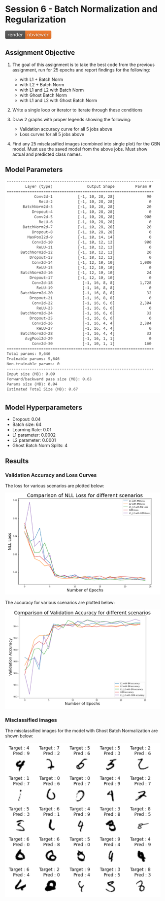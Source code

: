 # Session 6 - Batch Normalization and Regularization

[![Open Jupyter Notebook](Images/nbviewer_badge.png)](https://nbviewer.jupyter.org/github/anubhabPanda/TSAI-EVA5/blob/master/Week6/EVA5_Session_6.ipynb)

## Assignment Objective

1. The goal of this assignment is to take the best code from the previous assignment, run for 25 epochs and report findings for the following:

    * with L1 + Batch Norm
    * with L2 + Batch Norm
    * with L1 and L2 with Batch Norm
    * with Ghost Batch Norm
    * with L1 and L2 with Ghost Batch Norm
2. Write a single loop or iterator to iterate through these conditions
3. Draw 2 graphs with proper legends showing the following:
    * Validation accuracy curve for all 5 jobs above
    * Loss curves for all 5 jobs above
4. Find any 25 misclassified images (combined into single plot) for the GBN model. Must use the saved model from the above jobs. Must show actual and predicted class names.

## Model Parameters

![Model_Parameters](Images/Model_Parameters.PNG)

## Model Hyperparameters

* Dropout: 0.04
* Batch size: 64
* Learning Rate: 0.01
* L1 parameter: 0.0002
* L2 parameter: 0.0001
* Ghost Batch Norm Splits: 4

## Results

### Validation Accuracy and Loss Curves

The loss for various scenarios are plotted below:

![Loss_Plot](Images/Loss_Plot.PNG)

The accuracy for various scenarios are plotted below:

![Loss_Plot](Images/Accuracy_Plot.PNG)

### Misclassified images

The misclassified images for the model with Ghost Batch Normalization are shown below:

![Loss_Plot](Images/Misclassified.PNG)
